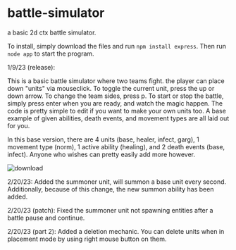 # battle-simulator
a basic 2d ctx battle simulator.

To install, simply download the files and run ```npm install express```. Then run ```node app``` to start the program.

1/9/23 (release):

This is a basic battle simulator where two teams fight. the player can place down "units" via mouseclick. To toggle the current unit, press the up or down arrow. To change the team sides, press p. To start or stop the battle, simply press enter when you are ready, and watch the magic happen. The code is pretty simple to edit if you want to make your own units too. A base example of given abilities, death events, and movement types are all laid out for you.

In this base version, there are 4 units (base, healer, infect, garg), 1 movement type (norm), 1 active ability (healing), and 2 death events (base, infect). Anyone who wishes can pretty easily add more however.

![download](https://user-images.githubusercontent.com/97923189/211421062-736f0d3d-862b-4ecd-a12e-5e8975bcd5b9.png)

2/20/23:
Added the summoner unit, will summon a base unit every second. Additionally, because of this change, the new summon ability has been added.

2/20/23 (patch): 
Fixed the summoner unit not spawning entities after a battle pause and continue.

2/20/23 (part 2):
Added a deletion mechanic. You can delete units when in placement mode by using right mouse button on them.


